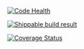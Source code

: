 [![Code Health](https://landscape.io/github/pennyarcade/py_pov/master/landscape.svg?style=flat-square)](https://landscape.io/github/pennyarcade/py_pov/master)

[![Shippable build result](https://api.shippable.com/projects/540e8f3e3479c5ea8f9f1792/badge/master)](https://app.shippable.com/projects/540e8f3e3479c5ea8f9f1792)

[![Coverage Status](https://coveralls.io/repos/bitbucket/chocokiko/py_pov/badge.svg?branch=master)](https://coveralls.io/bitbucket/chocokiko/py_pov?branch=master)
